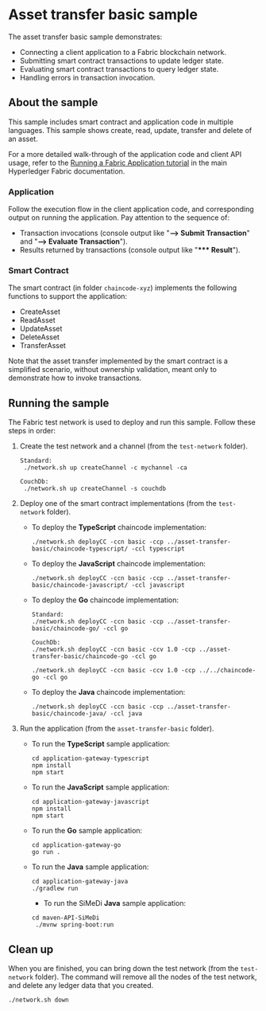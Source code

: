 # Asset transfer basic sample

The asset transfer basic sample demonstrates:

- Connecting a client application to a Fabric blockchain network.
- Submitting smart contract transactions to update ledger state.
- Evaluating smart contract transactions to query ledger state.
- Handling errors in transaction invocation.

## About the sample

This sample includes smart contract and application code in multiple languages. This sample shows create, read, update, transfer and delete of an asset.

For a more detailed walk-through of the application code and client API usage, refer to the [Running a Fabric Application tutorial](https://hyperledger-fabric.readthedocs.io/en/latest/write_first_app.html) in the main Hyperledger Fabric documentation.

### Application

Follow the execution flow in the client application code, and corresponding output on running the application. Pay attention to the sequence of:

- Transaction invocations (console output like "**--> Submit Transaction**" and "**--> Evaluate Transaction**").
- Results returned by transactions (console output like "**\*\*\* Result**").

### Smart Contract

The smart contract (in folder `chaincode-xyz`) implements the following functions to support the application:

- CreateAsset
- ReadAsset
- UpdateAsset
- DeleteAsset
- TransferAsset

Note that the asset transfer implemented by the smart contract is a simplified scenario, without ownership validation, meant only to demonstrate how to invoke transactions.

## Running the sample

The Fabric test network is used to deploy and run this sample. Follow these steps in order:

1. Create the test network and a channel (from the `test-network` folder).

   ```
   Standard:
    ./network.sh up createChannel -c mychannel -ca
   
   CouchDb:
    ./network.sh up createChannel -s couchdb
   ```

1. Deploy one of the smart contract implementations (from the `test-network` folder).

   - To deploy the **TypeScript** chaincode implementation:

     ```shell
     ./network.sh deployCC -ccn basic -ccp ../asset-transfer-basic/chaincode-typescript/ -ccl typescript
     ```

   - To deploy the **JavaScript** chaincode implementation:

     ```shell
     ./network.sh deployCC -ccn basic -ccp ../asset-transfer-basic/chaincode-javascript/ -ccl javascript
     ```

   - To deploy the **Go** chaincode implementation:

     ```shell
     Standard:
     ./network.sh deployCC -ccn basic -ccp ../asset-transfer-basic/chaincode-go/ -ccl go
     
     CouchDb:
     ./network.sh deployCC -ccn basic -ccv 1.0 -ccp ../asset-transfer-basic/chaincode-go -ccl go

     ./network.sh deployCC -ccn basic -ccv 1.0 -ccp ../../chaincode-go -ccl go
     ```

   - To deploy the **Java** chaincode implementation:
     ```shell
     ./network.sh deployCC -ccn basic -ccp ../asset-transfer-basic/chaincode-java/ -ccl java
     ```

1. Run the application (from the `asset-transfer-basic` folder).

   - To run the **TypeScript** sample application:

     ```shell
     cd application-gateway-typescript
     npm install
     npm start
     ```

   - To run the **JavaScript** sample application:

     ```shell
     cd application-gateway-javascript
     npm install
     npm start
     ```

   - To run the **Go** sample application:

     ```shell
     cd application-gateway-go
     go run .
     ```

   - To run the **Java** sample application:
     ```shell
     cd application-gateway-java
     ./gradlew run
     ```

     - To run the SiMeDi **Java** sample application:
     ```shell
     cd maven-API-SiMeDi
      ./mvnw spring-boot:run
     ```

## Clean up

When you are finished, you can bring down the test network (from the `test-network` folder). The command will remove all the nodes of the test network, and delete any ledger data that you created.

```shell
./network.sh down
```
